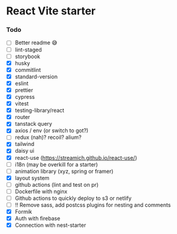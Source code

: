 # React Vite starter



### Todo
- [ ] Better readme 😅
- [ ] lint-staged
- [ ] storybook
- [x] husky
- [x] commitlint
- [x] standard-version
- [x] eslint
- [x] prettier
- [x] cypress
- [x] vitest
- [x] testing-library/react
- [x] router
- [x] tanstack query
- [x] axios / env (or switch to got?)
- [ ] redux (nah)? recoil? alium?
- [x] tailwind
- [x] daisy ui
- [x] react-use (https://streamich.github.io/react-use/)
- [ ] i18n (may be overkill for a starter)
- [ ] animation library (xyz, spring or framer)
- [x] layout system
- [ ] github actions (lint and test on pr)
- [ ] Dockerfile with nginx
- [ ] Github actions to quickly deploy to s3 or netlify
- [ ] !! Remove sass, add postcss plugins for nesting and comments
- [x] Formik
- [x] Auth with firebase
- [x] Connection with nest-starter

